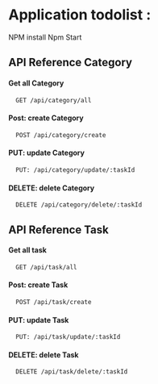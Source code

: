 # Application todolist :

NPM install
Npm Start


## API Reference Category

#### Get all Category

```http
  GET /api/category/all
```

#### Post:  create Category

```http
  POST /api/category/create
```


#### PUT: update Category

```http
  PUT: /api/category/update/:taskId
```


#### DELETE: delete Category

```http
  DELETE /api/category/delete/:taskId
```


## API Reference Task

#### Get all task

```http
  GET /api/task/all
```

#### Post:  create Task

```http
  POST /api/task/create
```


#### PUT: update Task

```http
  PUT: /api/task/update/:taskId
```


#### DELETE: delete Task

```http
  DELETE /api/task/delete/:taskId
```


